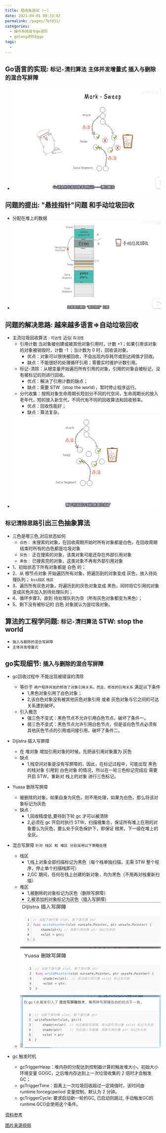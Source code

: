 ```yaml
---
title: 粗线条话GC（一）
date: 2021-04-01 00:33:02
permalink: /pages/7bfd31/
categories:
  - 操作系统级与go进阶
  - golang进阶Eggo
tags:
  - 
---
```



## Go语言的实现:  `标记-清扫算法` `主体并发增量式` `插入与删除的混合写屏障`
  * <img src="./minilet/image-20210401165637914.png" alt="image-20210401165637914" style="zoom:50%;" />



## 问题的提出: "悬挂指针"问题 和手动垃圾回收
  * 分配在堆上的数据 
  * <img src="./minilet/image-20210401122138490.png" alt="image-20210401122138490" style="zoom:50%;" />

## 问题的解决思路: 越来越多语言=>自动垃圾回收   
  * 主流垃圾回收算法 : `可达性` 近似 `存活性`
    * 引用计数 当对象被创建或被其他对象引用时，计数 +1；如果引用该对象的对象被销毁时，计数 -1 ；当计数为 0 时，回收该对象。
      * 优点：对象可以很快被回收，不会出现内存耗尽或到达阀值才回收。
      * 缺点：不能很好的处理循环引用；需要实时维护计数引用。
    * 标记-清除：从根变量开始遍历所有引用的对象，引用的对象会被标记，没有被标记的则进行回收。
      * 优点：解决了引用计数的缺点；
      * 缺点：需要 STW（stop the world），暂时停止程序运行。
    * 分代收集：按照对象生命周期长短划分不同的代空间，生命周期长的放入老年代，短的放入新生代，不同代有不同的回收算法和回收频率。
      * 优点：回收性能好；
      * 缺点：算法复杂。
  * <img src="./minilet/image-20210401134257659.png" alt="image-20210401134257659" style="zoom:50%;" />



## `标记清除思路`引出三色抽象算法
  * 三色是哪三色,对应状态如何
    * `白色：` 未搜索的对象，在回收周期开始时所有对象都是白色，在回收周期结束时所有的白色都是垃圾对象
    * `灰色：` 正在搜索的对象，该类对象可能还存在外部引用对象
    * `黑色：` 已搜索完的对象，这类对象不再有外部引用对象
  * 1、初始状态下所有对象都是 白色 的；
  * 2、从 根节点对象 开始遍历所有对象，把遍历到的对象变成 灰色，放入待处理队列； `bss段区` `栈区`
  * 3、遍历所有灰色对象，将遍历到的灰色对象变成 黑色，同时将它引用的对象变成灰色并加入到待处理队列；
  * 4、循环步骤3，直到 待处理队列为空（所有灰色对象都变为黑色）；
  * 5、剩下没有被标记的 白色 对象就认为是垃圾对象。


## 算法的工程学问题: `标记-清扫算法` STW: stop the world 
  * `插入与删除的混合写屏障`
  * `主体并发增量式` 


## go实现细节: `插入与删除的混合写屏障`
  * gc回收过程中 不能出现被错误的清除 
    * 等价于 `用户程序并发的修改了对象引用关系，而且，修改的引用关系` 满足以下条件
      * 1,黑色对象引用了白色对象；
      * 2,该白色对象没有被其他灰色对象引用 或者 灰色对象与它之间的可达关系遭到破坏。
    * 引入概念
      * 强三色不变式：黑色节点不允许引用白色节点，破坏了条件一。
      * 弱三色不变式：黑色节点允许引用白色节点，但是该白色节点必须有其他灰色节点的引用或间接引用，破坏了条件二。
  * Dijistra 插入写屏障
    * 在 堆对象 增加引用对象的时候，先把该引用对象置为 灰色
    * 缺点
      * 1,栈空间对象是没有写屏障的，因此，在标记过程中，可能出现 黑色的栈对象 引用到 白色对象 的情况，所以在一轮三色标记完成后 需要开启 STW，重新对 栈上的对象 进行三色标记。
  * Yuasa 删除写屏障
    * 被删除的对象，如果自身为灰色，则不用处理，如果为白色，那么将该对象标记为灰色
    * 缺点：
      * 1,回收精度低,要待到下轮 gc 才可以被清除
      * 2,必须在 gc 开启时执行 STW，扫描根集合，保证所有堆上在用的对象要么为灰色，要么处于灰色保护下，即保证 根黑，下一级在堆上的全灰。
  * 混合写屏障 `针对 栈区 和 堆区 分别采用以下策略处理`
    * 栈区
      * 1,栈上对象全部扫描标记为黑色（每个栈单独扫描，无需 STW 整个程序，停止单个扫描栈即可）
      * 2,GC 期间，任何在栈上创建的新对象，均为黑色（不用再对栈重新扫描）
    * 堆区
      * 1,被删除的对象标记为灰色（删除写屏障）
      * 2,被添加的对象标记为灰色（插入写屏障）
    * <img src="./minilet/image-20220412002632322.png" alt="image-20220412002632322" style="zoom:80%;" />

  * gc 触发时机
    * gcTriggerHeap：堆内存的分配达到控制器计算的触发堆大小，初始大小环境变量 GOGC，之后堆内存达到上一次垃圾收集的 2 倍时才会触发GC；
    * gcTriggerTime：距离上一次垃圾回收超过一定阈值时，该时间由 runtime.forcegcperiod 变量控制，默认为 2 分钟。
    * gcTriggerCycle: 要求启动新一轮的GC, 已启动则跳过, 手动触发GC的runtime.GC()会使用这个条件。





[资料参考](https://blog.csdn.net/LIFE_PLAN/article/details/124003001)

[图片来源视频](https://www.bilibili.com/video/BV1n5411H7qS)

